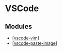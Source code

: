 VSCode
===

Modules
---

- [[vscode-vim]]
- [[vscode-paste-image]]

[//begin]: # "Autogenerated link references for markdown compatibility"
[vscode-vim]: vscode-vim/vscode-vim.md "VSCode Vim"
[vscode-paste-image]: vscode-paste-image.md "vscode-paste-image"
[//end]: # "Autogenerated link references"